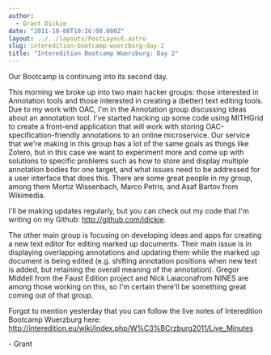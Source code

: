 ```yaml
---
author:
  - Grant Dickie
date: "2011-10-08T10:26:00.000Z"
layout: ../../layouts/PostLayout.astro
slug: interedition-bootcamp-wuerzburg-day-2
title: "Interedition Bootcamp Wuerzburg: Day 2"
---
```


Our Bootcamp is continuing into its second day.

This morning we broke up into two main hacker groups: those interested in Annotation tools and those interested in creating a (better) text editing tools. Due to my work with OAC, I'm in the Annotation group discussing ideas about an annotation tool. I've started hacking up some code using MITHGrid to create a front-end application that will work with storing OAC-specification-friendly annotations to an online microservice. Our service that we're making in this group has a lot of the same goals as things like Zotero, but in this case we want to experiment more and come up with solutions to specific problems such as how to store and display multiple annotation bodies for one target, and what issues need to be addressed for a user interface that does this. There are some great people in my group, among them Mortiz Wissenbach, Marco Petris, and Asaf Bartov from Wikimedia.

I'll be making updates regularly, but you can check out my code that I'm writing on my Github: <http://github.com/jdickie>.

The other main group is focusing on developing ideas and apps for creating a new text editor for editing marked up documents. Their main issue is in displaying overlapping annotations and updating them while the marked up document is being edited (e.g. shifting annotation positions when new text is added, but retaining the overall meaning of the annotation). Gregor Middell from the Faust Edition project and Nick Laiaconafrom NINES are among those working on this, so I'm certain there'll be something great coming out of that group.

Forgot to mention yesterday that you can follow the live notes of Interedition Bootcamp Wuerzburg here: <http://interedition.eu/wiki/index.php/W%C3%BCrzburg2011/Live_Minutes>

\- Grant
